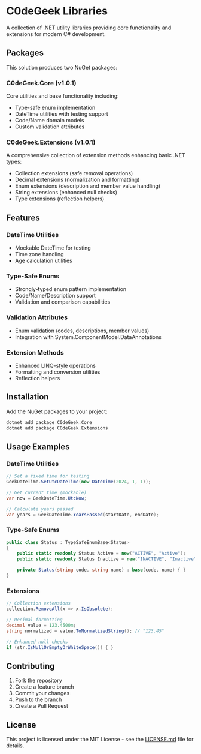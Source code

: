 # C0deGeek Libraries

A collection of .NET utility libraries providing core functionality and extensions for modern C# development.

## Packages

This solution produces two NuGet packages:

### C0deGeek.Core (v1.0.1)
Core utilities and base functionality including:
- Type-safe enum implementation
- DateTime utilities with testing support
- Code/Name domain models
- Custom validation attributes

### C0deGeek.Extensions (v1.0.1)
A comprehensive collection of extension methods enhancing basic .NET types:
- Collection extensions (safe removal operations)
- Decimal extensions (normalization and formatting)
- Enum extensions (description and member value handling)
- String extensions (enhanced null checks)
- Type extensions (reflection helpers)

## Features

### DateTime Utilities
- Mockable DateTime for testing
- Time zone handling
- Age calculation utilities

### Type-Safe Enums
- Strongly-typed enum pattern implementation
- Code/Name/Description support
- Validation and comparison capabilities

### Validation Attributes
- Enum validation (codes, descriptions, member values)
- Integration with System.ComponentModel.DataAnnotations

### Extension Methods
- Enhanced LINQ-style operations
- Formatting and conversion utilities
- Reflection helpers

## Installation

Add the NuGet packages to your project:

```bash
dotnet add package C0deGeek.Core
dotnet add package C0deGeek.Extensions
```

## Usage Examples

### DateTime Utilities
```csharp
// Set a fixed time for testing
GeekDateTime.SetUtcDateTime(new DateTime(2024, 1, 1));

// Get current time (mockable)
var now = GeekDateTime.UtcNow;

// Calculate years passed
var years = GeekDateTime.YearsPassed(startDate, endDate);
```

### Type-Safe Enums
```csharp
public class Status : TypeSafeEnumBase<Status>
{
    public static readonly Status Active = new("ACTIVE", "Active");
    public static readonly Status Inactive = new("INACTIVE", "Inactive");

    private Status(string code, string name) : base(code, name) { }
}
```

### Extensions
```csharp
// Collection extensions
collection.RemoveAll(x => x.IsObsolete);

// Decimal formatting
decimal value = 123.4500m;
string normalized = value.ToNormalizedString(); // "123.45"

// Enhanced null checks
if (str.IsNullOrEmptyOrWhiteSpace()) { }
```

## Contributing

1. Fork the repository
2. Create a feature branch
3. Commit your changes
4. Push to the branch
5. Create a Pull Request

## License
  
This project is licensed under the MIT License - see the [LICENSE.md](LICENSE.MD) file for details.